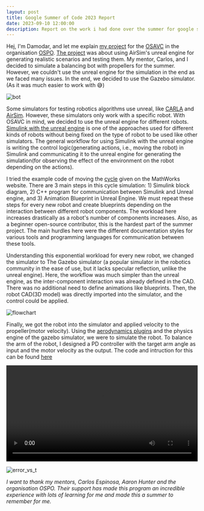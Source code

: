 ```yaml
---
layout: post
title: Google Summer of Code 2023 Report 
date: 2023-09-10 12:00:00 
description: Report on the work i had done over the summer for google summer of code 2023.
---
```


Hej, I'm Damodar, and let me explain [my project](https://summerofcode.withgoogle.com/programs/2023/projects/hVIFSHa7) for the [OSAVC](https://cross.ucsc.edu/projects/osavcpage.html) in the organisation [OSPO](https://ucsc-ospo.github.io/). [The project](https://drive.google.com/file/d/18g-WRZj_7ufIt6YZNn4OG1s7VKi1u5hV/view?usp=drive_link) was about using AirSim's unreal engine for generating realistic scenarios and testing them. My mentor, Carlos, and I decided to simulate a balancing bot with propellers for the summer. However, we couldn't use the unreal engine for the simulation in the end as we faced many issues. In the end, we decided to use the Gazebo simulator. (As it was much easier to work with 😅)

![bot](../../../assets/img/selfbalancingbot.png)

Some simulators for testing robotics algorithms use unreal, like [CARLA](https://carla.org/) and [AirSim](https://microsoft.github.io/AirSim/). However, these simulators only work with a specific robot. With OSAVC in mind, we decided to use the unreal engine for different robots. [Simulink with the unreal engine](https://in.mathworks.com/help/driving/unreal-engine-scenario-simulation.html) is one of the approaches used for different kinds of robots without being fixed on the type of robot to be used like other simulators. The general workflow for using Simulink with the unreal engine is writing the control logic(generating actions, i.e., moving the robot) in Simulink and communicating it to the unreal engine for generating the simulation(for observing the effect of the environment on the robot depending on the actions).

I tried the example code of moving the [cycle](https://in.mathworks.com/help/vdynblks/ug/animate-custom-actors-in-the-unreal-editor.html) given on the MathWorks website. There are 3 main steps in this cycle simulation: 1) Simulink block diagram, 2) C++ program for communication between Simulink and Unreal engine, and 3) Animation Blueprint in Unreal Engine. We must repeat these steps for every new robot and create blueprints depending on the interaction between different robot components. The workload here increases drastically as a robot's number of components increases. Also, as a beginner open-source contributor, this is the hardest part of the summer project. The main hurdles here were the different documentation styles for various tools and programming languages for communication between these tools.

Understanding this exponential workload for every new robot, we changed the simulator to The Gazebo simulator (a popular simulator in the robotics community in the ease of use, but it lacks specular reflection, unlike the unreal engine). Here, the workflow was much simpler than the unreal engine, as the inter-component interaction was already defined in the CAD. There was no additional need to define animations like blueprints. Then, the robot CAD(3D model) was directly imported into the simulator, and the control could be applied.

![flowchart](../../../assets/img/selfbalancing.png)

Finally, we got the robot into the simulator and applied velocity to the propeller(motor velocity). Using the [aerodynamics plugins](https://classic.gazebosim.org/tutorials?tut=aerodynamics&cat=physics) and the physics engine of the gazebo simulator, we were to simulate the robot. To balance the arm of the robot, I designed a PD controller with the target arm angle as input and the motor velocity as the output. The code and intruction for this can be found [here](https://github.com/uccross/open-source-autonomous-vehicle-controller/tree/e08c6b6dea942b607009aa42a30015b81373464b/Balance-bot/Simulation)

<video src="../../../assets/videos/example_pd.mp4" width="100%" height="auto" controls title="Title"></video>

![error_vs_t](../../../assets/img/balancingbot_error.png)

*I want to thank my mentors, Carlos  Espinosa, Aaron Hunter and the organisation OSPO. Their support has made this program an incredible experience with lots of learning for me and made this a summer to remember for me.*
